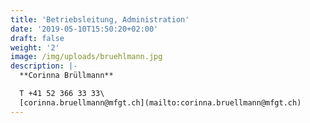 ```yaml
---
title: 'Betriebsleitung, Administration'
date: '2019-05-10T15:50:20+02:00'
draft: false
weight: '2'
image: /img/uploads/bruehlmann.jpg
description: |-
  **Corinna Brüllmann**

  T +41 52 366 33 33\
  [corinna.bruellmann@mfgt.ch](mailto:corinna.bruellmann@mfgt.ch)
---
```


